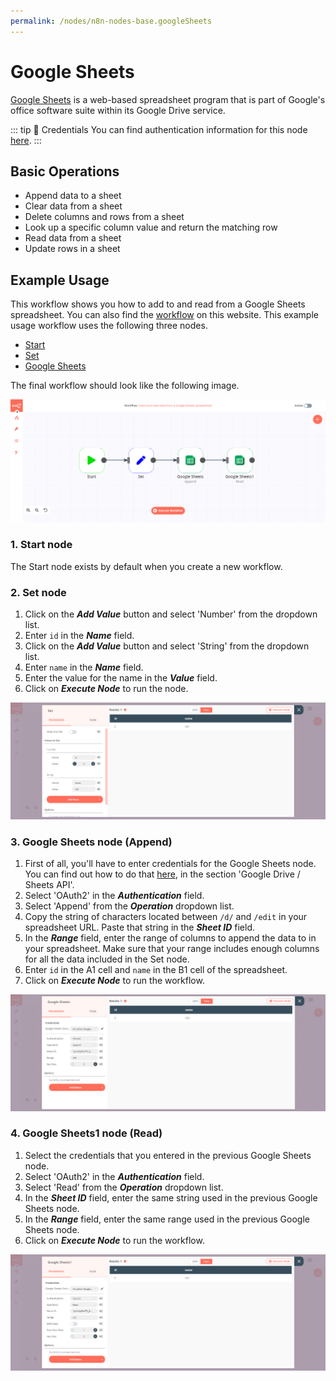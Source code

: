 ```yaml
---
permalink: /nodes/n8n-nodes-base.googleSheets
---
```


# Google Sheets

[Google Sheets](https://www.google.com/sheets) is a web-based spreadsheet program that is part of Google's office software  suite within its Google Drive service.

::: tip 🔑 Credentials
You can find authentication information for this node [here](../../../credentials/Google/README.md).
:::

## Basic Operations

- Append data to a sheet
- Clear data from a sheet
- Delete columns and rows from a sheet
- Look up a specific column value and return the matching row
- Read data from a sheet
- Update rows in a sheet

## Example Usage

This workflow shows you how to add to and read from a Google Sheets spreadsheet. You can also find the [workflow](https://n8n.io/workflows/600) on this website. This example usage workflow uses the following three nodes.
- [Start](../../core-nodes/Start/README.md)
- [Set](../../core-nodes/Set/README.md)
- [Google Sheets]()

The final workflow should look like the following image.

![A workflow with the Google Sheets node](./workflow.png)

### 1. Start node

The Start node exists by default when you create a new workflow.


### 2. Set node

1. Click on the ***Add Value*** button and select 'Number' from the dropdown list.
2. Enter `id` in the ***Name*** field.
3. Click on the ***Add Value*** button and select 'String' from the dropdown list.
4. Enter `name` in the ***Name*** field.
5. Enter the value for the name in the ***Value*** field.
6. Click on ***Execute Node*** to run the node.

![Using the Set node to set data to be inserted by the Google Sheets node](./Set_node.png)


### 3. Google Sheets node (Append)

1. First of all, you'll have to enter credentials for the Google Sheets node. You can find out how to do that [here](../../../credentials/Google/README.md), in the section 'Google Drive / Sheets API'.
2. Select 'OAuth2' in the ***Authentication*** field.
3. Select 'Append' from the ***Operation*** dropdown list.
4. Copy the string of characters located between `/d/` and `/edit` in your spreadsheet URL. Paste that string in the ***Sheet ID*** field.
5. In the ***Range*** field, enter the range of columns to append the data to in your spreadsheet. Make sure that your range includes enough columns for all the data included in the Set node.
6. Enter `id` in the A1 cell and `name` in the B1 cell  of the spreadsheet.
7. Click on ***Execute Node*** to run the workflow.

![Using the Google Sheets node to insert data into a Google Sheets spreadsheet](./GoogleSheets_node.png)


### 4. Google Sheets1 node (Read)

1. Select the credentials that you entered in the previous Google Sheets node.
2. Select 'OAuth2' in the ***Authentication*** field.
3. Select 'Read' from the ***Operation*** dropdown list.
4. In the ***Sheet ID*** field, enter the same string used in the previous Google Sheets node.
5. In the ***Range*** field, enter the same range used in the previous Google Sheets node.
6. Click on ***Execute Node*** to run the workflow.

![Using the Google Sheets node to read data from a Google Sheets spreadsheet](./GoogleSheets1_node.png)
